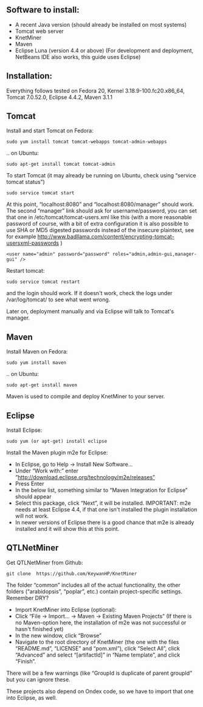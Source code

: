 Software to install:
-----------------------

* A recent Java version (should already be installed on most systems)  
* Tomcat web server  
* KnetMiner  
* Maven  
* Eclipse Luna (version 4.4 or above) (For development and deployment, NetBeans IDE also works, this guide uses Eclipse)

Installation:
--------------

Everything follows tested on Fedora 20, Kernel 3.18.9-100.fc20.x86_64, Tomcat 7.0.52.0, Eclipse 4.4.2, Maven 3.1.1

Tomcat
---------

Install and start Tomcat on Fedora:

    sudo yum install tomcat tomcat-webapps tomcat-admin-webapps

.. on Ubuntu:

    sudo apt-get install tomcat tomcat-admin

To start Tomcat (it may already be running on Ubuntu, check using “service tomcat status”)

    sudo service tomcat start

At this point, “localhost:8080” and “localhost:8080/manager” should work. The second “manager” link should ask for username/password, you can set that one in /etc/tomcat/tomcat-users.xml like this (with a more reasonable password of course, with a bit of extra configuration it is also possible to use SHA or MD5 digested passwords instead of the insecure plaintext, see for example http://www.badllama.com/content/encrypting-tomcat-usersxml-passwords )

    <user name="admin" password="password" roles="admin,admin-gui,manager-gui" />

Restart tomcat:

    sudo service tomcat restart

and the login should work. If it doesn't work, check the logs under /var/log/tomcat/ to see what went wrong.

Later on, deployment manually and via Eclipse will talk to Tomcat's manager.

Maven
--------

Install Maven on Fedora:

    sudo yum install maven

.. on Ubuntu:

    sudo apt-get install maven

Maven is used to compile and deploy KnetMiner to your server.

Eclipse
---------

Install Eclipse:

    sudo yum (or apt-get) install eclipse

Install the Maven plugin m2e for Eclipse:  
* In Eclipse, go to Help → Install New Software...  
* Under “Work with:” enter “http://download.eclipse.org/technology/m2e/releases”  
* Press Enter  
* In the below list, something similar to “Maven Integration for Eclipse” should appear  
* Select this package, click “Next”, it will be installed. IMPORTANT: m2e needs at least Eclipse 4.4, if that one isn't installed the plugin installation will not work.  
* In newer versions of Eclipse there is a good chance that m2e is already installed and it will show this at this point.

QTLNetMiner
------------------

Get QTLNetMiner from Github:

    git clone  https://github.com/KeywanHP/KnetMiner

The folder “common” includes all of the actual functionality, the other folders (“arabidopsis”, “poplar”, etc.) contain project-specific settings. Remember DRY?

* Import KnetMiner into Eclipse (optional):  
* Click “File → Import... → Maven → Existing Maven Projects” (If there is no Maven-option here, the 
installation of m2e was not successful or hasn't finished yet)  
* In the new window, click “Browse”  
* Navigate to the root directory of KnetMiner (the one with the files “README.md”, “LICENSE” and “pom.xml”), click “Select All”, click “Advanced” and select “[artifactId]” in “Name template”, and click “Finish”.  

There will be a few warnings (like “GroupId is duplicate of parent groupId” but you can ignore these.

These projects also depend on Ondex code, so we have to import that one into Eclipse, as well. 
